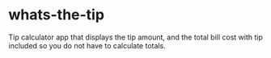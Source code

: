 # whats-the-tip
Tip calculator app that displays the tip amount, and the total bill cost with tip included so you do not have to calculate totals.

